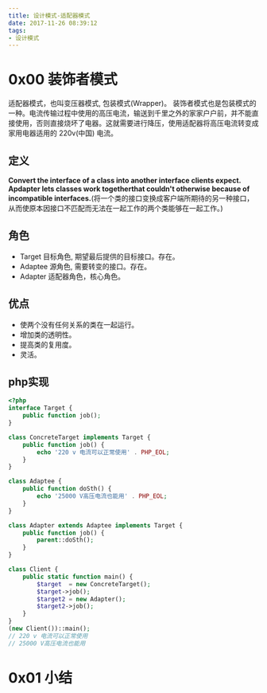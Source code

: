 ```yaml
---
title: 设计模式-适配器模式
date: 2017-11-26 08:39:12
tags:
- 设计模式
---
```


# 0x00 装饰者模式
适配器模式，也叫变压器模式, 包装模式(Wrapper)。 装饰者模式也是包装模式的一种。电流传输过程中使用的高压电流，输送到千里之外的家家户户前，并不能直接使用，否则直接烧坏了电器。这就需要进行降压，使用适配器将高压电流转变成家用电器适用的 220v(中国) 电流。

## 定义
**Convert the interface of  a class into another interface clients expect. Apdapter lets classes work togetherthat couldn't otherwise because of incompatible interfaces.**(将一个类的接口变换成客户端所期待的另一种接口，从而使原本因接口不匹配而无法在一起工作的两个类能够在一起工作。)

<!--more-->

## 角色
* Target 目标角色, 期望最后提供的目标接口。存在。
* Adaptee 源角色, 需要转变的接口。存在。
* Adapter 适配器角色，核心角色。 

## 优点
+ 使两个没有任何关系的类在一起运行。
+ 增加类的透明性。 
+ 提高类的复用度。
+ 灵活。

## php实现

```php
<?php
interface Target {
    public function job();
}

class ConcreteTarget implements Target {
    public function job() {
        echo '220 v 电流可以正常使用' . PHP_EOL;
    }
}

class Adaptee {
    public function doSth() {
        echo '25000 V高压电流也能用' . PHP_EOL;
    }
}

class Adapter extends Adaptee implements Target {
    public function job() {
        parent::doSth();
    }
}

class Client {
    public static function main() {
        $target  = new ConcreteTarget();
        $target->job();
        $target2 = new Adapter();
        $target2->job();
    }
}
(new Client())::main();
// 220 v 电流可以正常使用
// 25000 V高压电流也能用

```
# 0x01 小结



<!--more-->

